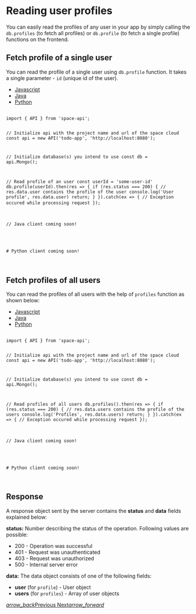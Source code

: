 # Reading user profiles
You can easily read the profiles of any user in your app by simply calling the `db.profiles` (to fetch all profiles) or `db.profile` (to fetch a single profile) functions on the frontend.

## Fetch profile of a single user
You can read the profile of a single user using `db.profile` function. It takes a single parameter - `id` (unique id of the user).

<div class="row tabs-wrapper">
  <div class="col s12" style="padding:0">
    <ul class="tabs">
      <li class="tab col s2"><a class="active" href="#profile-js">Javascript</a></li>
      <li class="tab col s2"><a href="#profile-java">Java</a></li>
      <li class="tab col s2"><a href="#profile-python">Python</a></li>
    </ul>
  </div>
  <div id="profile-js" class="col s12" style="padding:0">
    <pre>
      <code class="javascript">
import { API } from 'space-api';

// Initialize api with the project name and url of the space cloud
const api = new API('todo-app', 'http://localhost:8080');

// Initialize database(s) you intend to use
const db = api.Mongo();

// Read profile of an user
const userId = 'some-user-id'
db.profile(userId).then(res => {
  if (res.status === 200) {
    // res.data.user contains the profile of the user
    console.log('User profile', res.data.user)
    return;
  }
}).catch(ex => {
  // Exception occured while processing request
});
      </code>
    </pre>
  </div>
  <div id="profile-java" class="col s12" style="padding:0">
    <pre>
      <code class="java">
// Java client coming soon!      
      </code>
    </pre>
  </div>
 <div id="profile-python" class="col s12" style="padding:0">
    <pre>
      <code class="python">
# Python client coming soon!
      </code>
    </pre>
  </div>
</div>

## Fetch profiles of all users

You can read the profiles of all users with the help of `profiles` function as shown below:

<div class="row tabs-wrapper">
  <div class="col s12" style="padding:0">
    <ul class="tabs">
      <li class="tab col s2"><a class="active" href="#profiles-js">Javascript</a></li>
      <li class="tab col s2"><a href="#profiles-java">Java</a></li>
      <li class="tab col s2"><a href="#profiles-python">Python</a></li>
    </ul>
  </div>
  <div id="profiles-js" class="col s12" style="padding:0">
    <pre>
      <code class="javascript">
import { API } from 'space-api';

// Initialize api with the project name and url of the space cloud
const api = new API('todo-app', 'http://localhost:8080');

// Initialize database(s) you intend to use
const db = api.Mongo();

// Read profiles of all users
db.profiles().then(res => {
  if (res.status === 200) {
    // res.data.users contains the profile of the users
    console.log('Profiles', res.data.users)
    return;
  }
}).catch(ex => {
  // Exception occured while processing request
});
      </code>
    </pre>
  </div>
  <div id="profiles-java" class="col s12" style="padding:0">
    <pre>
      <code class="java">
// Java client coming soon!      
      </code>
    </pre>
  </div>
 <div id="profiles-python" class="col s12" style="padding:0">
    <pre>
      <code class="python">
# Python client coming soon!
      </code>
    </pre>
  </div>
</div>

## Response
A response object sent by the server contains the **status**  and **data** fields explained below:

**status:** Number describing the status of the operation. Following values are possible:
- 200 - Operation was successful
- 401 - Request was unauthenticated
- 403 - Request was unauthorized
- 500 - Internal server error

**data:** The data object consists of one of the following fields:
- **user** (for `profile`) - User object
- **users** (for `profiles`) - Array of user objects 

<div class="btns-wrapper">
  <a href="/docs/user-management/signup" class="waves-effect waves-light btn primary-btn-border btn-small">
    <i class="material-icons btn-with-icon">arrow_back</i>Previous
  </a>
  <a href="/docs/database/overview" class="waves-effect waves-light btn primary-btn-fill btn-small">
    Next<i class="material-icons btn-with-icon">arrow_forward</i>
  </a>
</div>

